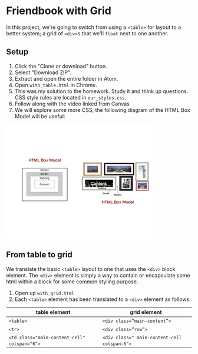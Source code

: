 # Friendbook with Grid

In this project, we're going to switch from using a `<table>` for layout to a better system; a grid of `<div>`s that we'll `float` next to one another.

## Setup

 1. Click the "Clone or download" button.
 1. Select "Download ZIP".
 1. Extract and open the entire folder in Atom.
 1. Open `with_table.html` in Chrome.
 1. This was my solution to the homework. Study it and think up questions. CSS style rules are located in `our_styles.css`.
 1. Follow along with the video linked from Canvas
 1. We will explore some more CSS, the following diagram of the HTML Box Model will be useful:

 <img src="HTML_Box_Model.png" width="400">

## From table to grid

We translate the basic `<table>` layout to one that uses the `<div>` block element.  The `<div>` element is simply a way to contain or encapsulate some html within a block for some common styling purpose.

 1. Open up `with_grid.html`  
 1. Each `<table>` element has been translated to a `<div>` element as follows:


 table element | grid element
  ------------ | -------------
  `<table>`    |   `<div class=“main-content”>`
  `<tr>`         |       `<div class=“row”>`
  `<td class="main-content-cell" colspan="6”> `   |   `<div class=" main-content-cell colspan-6">`
